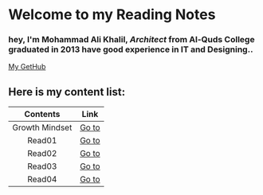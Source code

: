 # Welcome to my Reading Notes 

### hey, I'm Mohammad Ali Khalil, *Architect* from **Al-Quds College** graduated in **2013** have good experience in **IT** and **Designing**..
[My GetHub](https://github.com/moegts)

## Here is my content list:

| Contents         | Link                        |
| :--------------: | :----------------------:    |
| Growth Mindset   | [Go to](Growthmindset.md)   |
| Read01           | [Go to](read01.md)          |
| Read02           | [Go to](read02.md)          |
| Read03           | [Go to](read03.md)          |
| Read04           | [Go to](read04.md)          |